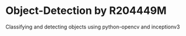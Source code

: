 # Object-Detection by R204449M
Classifying and detecting objects using python-opencv and inceptionv3
